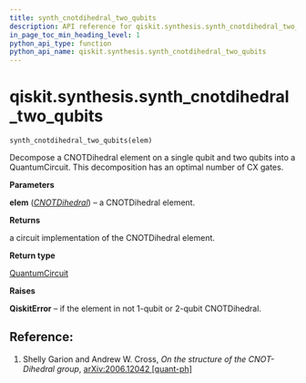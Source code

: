 ```yaml
---
title: synth_cnotdihedral_two_qubits
description: API reference for qiskit.synthesis.synth_cnotdihedral_two_qubits
in_page_toc_min_heading_level: 1
python_api_type: function
python_api_name: qiskit.synthesis.synth_cnotdihedral_two_qubits
---
```


<span id="qiskit-synthesis-synth-cnotdihedral-two-qubits" />

# qiskit.synthesis.synth\_cnotdihedral\_two\_qubits

<span id="qiskit.synthesis.synth_cnotdihedral_two_qubits" />

`synth_cnotdihedral_two_qubits(elem)`

Decompose a CNOTDihedral element on a single qubit and two qubits into a QuantumCircuit. This decomposition has an optimal number of CX gates.

**Parameters**

**elem** ([*CNOTDihedral*](qiskit.quantum_info.CNOTDihedral "qiskit.quantum_info.CNOTDihedral")) – a CNOTDihedral element.

**Returns**

a circuit implementation of the CNOTDihedral element.

**Return type**

[QuantumCircuit](qiskit.circuit.QuantumCircuit "qiskit.circuit.QuantumCircuit")

**Raises**

**QiskitError** – if the element in not 1-qubit or 2-qubit CNOTDihedral.

## Reference:

1.  Shelly Garion and Andrew W. Cross, *On the structure of the CNOT-Dihedral group*, [arXiv:2006.12042 \[quant-ph\]](https://arxiv.org/abs/2006.12042)

